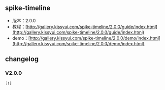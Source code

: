 ## spike-timeline

* 版本：2.0.0
* 教程：[http://gallery.kissyui.com/spike-timeline/2.0.0/guide/index.html](http://gallery.kissyui.com/spike-timeline/2.0.0/guide/index.html)
* demo：[http://gallery.kissyui.com/spike-timeline/2.0.0/demo/index.html](http://gallery.kissyui.com/spike-timeline/2.0.0/demo/index.html)

## changelog

### V2.0.0

    [!]



